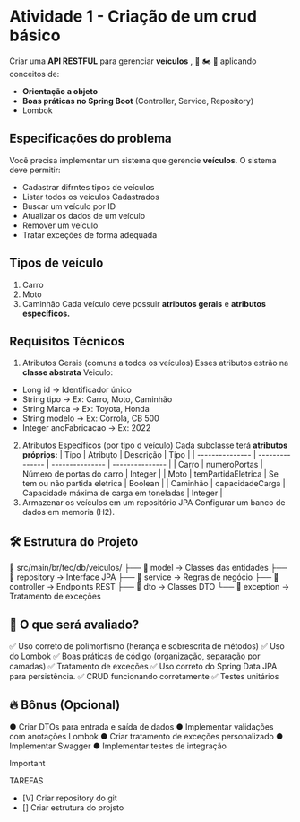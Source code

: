 
# Atividade 1 - Criação de um crud básico

Criar uma **API RESTFUL** para gerenciar **veículos** , 🚗 🏍 🚛 aplicando conceitos de:

- **Orientação a objeto**
- **Boas práticas no Spring Boot** (Controller, Service, Repository)
- Lombok

## Especificações do problema

Você precisa implementar um sistema que gerencie **veículos**. O sistema deve permitir:

- Cadastrar difrntes tipos de veículos
- Listar todos os veículos Cadastrados
- Buscar um veículo por ID
- Atualizar os dados de um veículo
- Remover um veículo
- Tratar exceções de forma adequada

## **Tipos de veículo**

1. Carro
2. Moto
3. Caminhão
Cada veículo deve possuir **atributos gerais** e **atributos específicos.**

## Requisitos Técnicos

1. Atributos Gerais (comuns a todos os veículos)
Esses atributos estrão na **classe abstrata** Veiculo:

- Long id -> Identificador único
- String tipo -> Ex: Carro, Moto, Caminhão
- String Marca -> Ex: Toyota, Honda
- String modelo -> Ex: Corrola, CB 500
- Integer anoFabricacao -> Ex: 2022

2. Atributos Específicos (por tipo d veículo)
Cada subclasse terá **atributos próprios:**
| Tipo | Atributo | Descrição | Tipo |
| --------------- | --------------- | --------------- | --------------- |
| Carro | numeroPortas | Número de portas do carro | Integer |
| Moto | temPartidaEletrica | Se tem ou não partida eletrica | Boolean |
| Caminhão | capacidadeCarga | Capacidade máxima de carga em toneladas | Integer |
3. Armazenar os veículos em um repositório JPA
Configurar um banco de dados em memoria (H2).

## 🛠 Estrutura do Projeto

📂 src/main/br/tec/db/veiculos/
├── 📂 model → Classes das entidades
├── 📂 repository → Interface JPA
├── 📂 service → Regras de negócio
├── 📂 controller → Endpoints REST
├── 📂 dto → Classes DTO
└── 📂 exception → Tratamento de exceções

## 🚀 O que será avaliado?

✅ Uso correto de polimorfismo (herança e sobrescrita de métodos)
✅ Uso do Lombok
✅ Boas práticas de código (organização, separação por camadas)
✅ Tratamento de exceções
✅ Uso correto do Spring Data JPA para persistência. ✅ CRUD funcionando corretamente
✅ Testes unitários

## 🔥 Bônus (Opcional)

● Criar DTOs para entrada e saída de dados
● Implementar validações com anotações Lombok
● Criar tratamento de exceções personalizado
● Implementar Swagger
● Implementar testes de integração

> [!IMPORTANT]
> TAREFAS

- [V] Criar repository do git
- [] Criar estrutura do projsto
